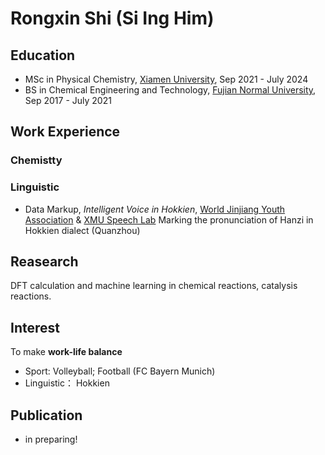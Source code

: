 # Rongxin Shi (Si Ing Him)

## Education
- MSc in Physical Chemistry, [Xiamen University](https://en.xmu.edu.cn/main.htm), Sep 2021 - July 2024  
- BS in Chemical Engineering and Technology, [Fujian Normal University](https://www.fjnu.edu.cn/english/main.htm), Sep 2017 - July 2021

## Work Experience
### Chemistty

### Linguistic
- Data Markup, *Intelligent Voice in Hokkien*, [World Jinjiang Youth Association](http://www.wjjya.com/web/pc.html) & [XMU Speech Lab](https://speech.xmu.edu.cn/main.htm)
  Marking the pronunciation of Hanzi in Hokkien dialect (Quanzhou) 

## Reasearch 
DFT calculation and machine learning in chemical reactions, catalysis reactions.

## Interest
To make **work-life balance**  
- Sport: Volleyball; Football (FC Bayern Munich)
- Linguistic： Hokkien

## Publication
- in preparing!
